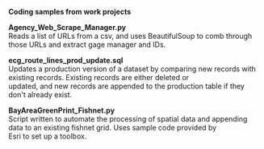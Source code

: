 <b>Coding samples from work projects</b><br>

<b>Agency_Web_Scrape_Manager.py</b><br> 
  Reads a list of URLs from a csv, and uses BeautifulSoup to comb through those URLs and extract gage manager and IDs.
 
<b>ecg_route_lines_prod_update.sql</b><br> 
  Updates a production version of a dataset by comparing new records with existing records. Existing records are either deleted or        
  updated, and new records are appended to the production table if they don't already exist.
  
 <b>BayAreaGreenPrint_Fishnet.py</b><br> 
  Script written to automate the processing of spatial data and appending data to an existing fishnet grid. Uses sample code provided by  
  Esri to set up a toolbox.  
 
